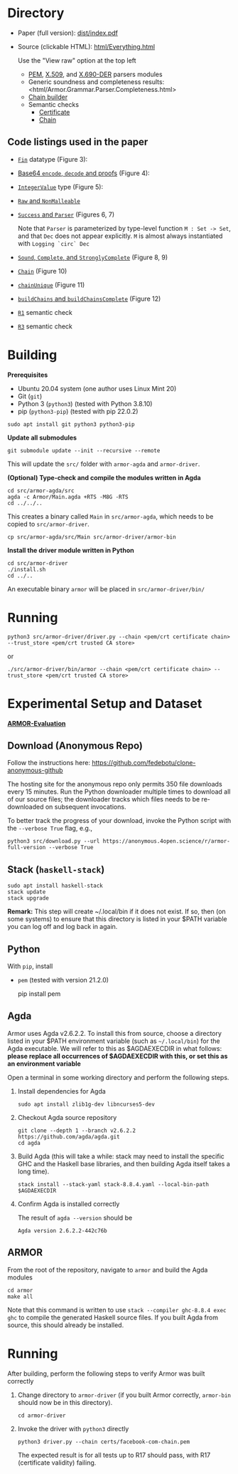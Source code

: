 

# Directory

-   Paper (full version): [dist/index.pdf](dist/index.pdf)
-   Source (clickable HTML): [html/Everything.html](html/Everything.html)
    
    Use the "View raw" option at the top left
    
    -   [PEM](html/Armor.Data.PEM.html), [X.509](html/Armor.Data.X509.html), and [X.690-DER](html/Armor.Data.X690-DER.html) parsers modules
    -   Generic soundness and completeness results:
        <html/Armor.Grammar.Parser.Completeness.html>
    -   [Chain builder](html/Armor.Data.X509.Semantic.Chain.Builder.html)
    -   Semantic checks
        -   [Certificate](html/Armor.Data.X509.Semantic.Cert.html)
        -   [Chain](html/Armor.Data.X509.Semantic.Chain.html)


## Code listings used in the paper

-   [`Fin`](html/Data.Fin.Base.html) datatype (Figure 3):

-   [Base64 `encode`, `decode` and proofs](html/Armor.Binary.Base64EncDec.html) (Figure 4):

-   [`IntegerValue`](html/Armor.Data.X690-DER.Int.TCB.html) type (Figure 5):

-   [`Raw` and `NonMalleable`](html/Armor.Grammar.Definitions.NonMalleable.Base.html)

-   [`Success` and `Parser`](html/Armor.Grammar.Parser.Core.html) (Figures 6, 7)
    
    Note that `Parser` is parameterized by type-level function `M : Set ->
         Set`, and that `Dec` does not appear explicitly. `M` is almost always
    instantiated with ``Logging `circ` Dec``

-   [`Sound`, `Complete`, and `StronglyComplete`](html/Armor.Grammar.Parser.Completeness.html) (Figure 8, 9)

-   [`Chain`](html/Armor.Data.X509.Semantic.Chain.TCB.html) (Figure 10)

-   [`chainUnique`](html/Armor.Data.X509.Semantic.Chain.Properties.html) (Figure 11)

-   [`buildChains` and `buildChainsComplete`](html/Armor.Data.X509.Semantic.Chain.Builder.html) (Figure 12)

-   [`R1`](html/Armor.Data.X509.Semantic.Cert.R1.html) semantic check

-   [`R3`](html/Armor.Data.X509.Semantic.Chain.R23.html) semantic check


# Building

**Prerequisites**

-   Ubuntu 20.04 system (one author uses Linux Mint 20)
-   Git (`git`)
-   Python 3 (`python3`) (tested with Python 3.8.10)
-   pip (`python3-pip`) (tested with pip 22.0.2)

```
sudo apt install git python3 python3-pip
```

**Update all submodules**
```
git submodule update --init --recursive --remote
```
This will update the `src/` folder with `armor-agda` and `armor-driver`.

**(Optional) Type-check and compile the modules written in Agda**
```
cd src/armor-agda/src
agda -c Armor/Main.agda +RTS -M8G -RTS
cd ../../..
```
This creates a binary called `Main` in `src/armor-agda`, which needs to be copied to `src/armor-driver`.

```
cp src/armor-agda/src/Main src/armor-driver/armor-bin
```

**Install the driver module written in Python**
```
cd src/armor-driver
./install.sh
cd ../..
```
An executable binary `armor` will be placed in `src/armor-driver/bin/`


# Running
`python3 src/armor-driver/driver.py --chain <pem/crt certificate chain> --trust_store <pem/crt trusted CA store>`

or

`./src/armor-driver/bin/armor --chain <pem/crt certificate chain> --trust_store <pem/crt trusted CA store>`


# Experimental Setup and Dataset
**[ARMOR-Evaluation](https://stonybrook365-my.sharepoint.com/:f:/g/personal/joyanta_debnath_stonybrook_edu/EmKh1KjaQABJghV2AaTT73sBqq7zULyzcMWG8Jpu06g6nw)**


## Download (Anonymous Repo)

Follow the instructions here:
<https://github.com/fedebotu/clone-anonymous-github>

The hosting site for the anonymous repo only permits 350 file downloads every
15 minutes. Run the Python downloader multiple times to download all of our
source files; the downloader tracks which files needs to be re-downloaded on
subsequent invocations.

To better track the progress of your download, invoke the Python script with
the `--verbose True` flag, e.g.,

    python3 src/download.py --url https://anonymous.4open.science/r/armor-full-version --verbose True


## Stack (`haskell-stack`)

    sudo apt install haskell-stack
    stack update
    stack upgrade

**Remark:** This step will create ~/.local/bin if it does not exist. If so,
then (on some systems) to ensure that this directory is listed in your $PATH
variable you can log off and log back in again.


## Python

With `pip`, install

-   `pem` (tested with version 21.2.0)

    pip install pem


## Agda

Armor uses Agda v2.6.2.2. To install this from source, choose a directory
listed in your $PATH environment variable (such as `~/.local/bin`) for the
Agda executable. We will refer to this as $AGDAEXECDIR in what follows:
**please replace all occurrences of $AGDAEXECDIR with this, or set this as
an environment variable**

Open a terminal in some working directory and perform the following steps. 

1.  Install dependencies for Agda
    
        sudo apt install zlib1g-dev libncurses5-dev
2.  Checkout Agda source repository
    
        git clone --depth 1 --branch v2.6.2.2 https://github.com/agda/agda.git
        cd agda
3.  Build Agda (this will take a while: stack may need to install the
    specific GHC and the Haskell base libraries, and then building Agda itself
    takes a long time).
    
        stack install --stack-yaml stack-8.8.4.yaml --local-bin-path $AGDAEXECDIR

4.  Confirm Agda is installed correctly
    
    The result of `agda --version` should be
    
        Agda version 2.6.2.2-442c76b


## ARMOR

From the root of the repository, navigate to `armor` and build the Agda modules

    cd armor
    make all

Note that this command is written to use `stack --compiler ghc-8.8.4 exec
   ghc` to compile the generated Haskell source files. If you built Agda from
source, this should already be installed.


# Running

After building, perform the following steps to verify Armor was built correctly

1.  Change directory to `armor-driver` (if you built Armor correctly,
    `armor-bin` should now be in this directory).
    
        cd armor-driver

2.  Invoke the driver with `python3` directly
    
        python3 driver.py --chain certs/facebook-com-chain.pem
    
    The expected result is for all tests up to R17 should pass, with R17
    (certificate validity) failing.

